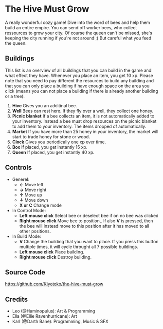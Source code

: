<h1>The Hive Must Grow</h1>
<p>A really wonderful cozy game! Dive into the word of bees and help them build an entire empire. You can send off worker bees, who collect ressources to grow your city. Of course the queen can't be missed, she's keeping the city running if you're not around ;) But careful what you feed the queen.</p>

<h2>Buildings</h2>
<p>This list is an overview of all buildings that you can build in the game and what effect they have. Whenever you place an item, you get 10 xp. Please note that you need to pay different the resources to build any building and that you can only place a building if have enough space on the area you click (means you can not place a building if there is already another building or a tree).</p>
<ol>
    <li><strong>Hive</strong> Gives you an additinal bee.</li>
    <li><strong>Well</strong> Bees can rest here. If they fly over a well, they collect one honey.</li>
    <li><strong>Picnic blanket</strong> If a bee collects an item, it is not automatically added to your inventory. Instead a bee must drop resources on the picnic blanket to add them to your inventory. The items dropped of automatically.</li>
    <li><strong>Market</strong> If you have more than 25 honey in your inventory, the market will start to trade honey for stone or wood.</li>
    <li><strong>Clock</strong> Gives you periodically one xp over time.</li>
    <li><strong>Box</strong> If placed, you get instantly 15 xp.</li>
    <li><strong>Queen</strong> If placed, you get instantly 40 xp.</li>
</ol>

<h2>Controls</h2>
<ul>
    <li>Generel:<ul>
        <li><strong>←</strong> Move left<br></li>
        <li><strong>→</strong> Move right
        </li><li><strong>↑</strong> Move up
        </li><li><strong>↓</strong> Move down
        </li><li><strong>X or C</strong> Change mode</li>
    </ul></li>
    <li>In Control Mode:<ul>
        <li><strong>Left mouse click</strong> Select bee or deselect bee if on no bee was clicked</li>
        <li><strong>Right mouse click</strong> Move bee to position,. If also <strong>V</strong> is pressed, then the bee will instead move to this position after it has moved to all other positions.</li>
    </ul></li>
        <li>In Build Mode:<ul>
            <li><strong>V </strong>Change the building that you want to place. If you press this button multiple times, it will cycle throught all 7 possible buildings.</li>
            <li><strong>Left mouse click</strong> Place building.</li>
            <li><strong>Right mouse click</strong> Destroy building.</li>
    </ul></li>
</ul>

<h2>Source Code</h2>

https://github.com/Kiyotoko/the-hive-must-grow

<h2>Credits</h2>
<ul>
    <li>Leo (@Haminopulus): Art & Programming</li>
    <li>Ella (@Ellie Ravenhurricane): Art</li>
    <li>Karl (@Darth Bane): Programming, Music & SFX</li>
</ul>
